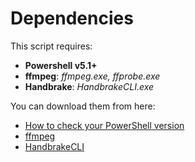 # **Dependencies**

This script requires:
- **Powershell v5.1+**
- **ffmpeg**: *ffmpeg.exe, ffprobe.exe*
- **Handbrake**: *HandbrakeCLI.exe* 

You can download them from here:
- [How to check your PowerShell version](https://blogs.technet.microsoft.com/heyscriptingguy/2014/10/13/powertip-check-version-of-powershell/)
- [ffmpeg](https://ffmpeg.org/download.html)
- [HandbrakeCLI](https://handbrake.fr/downloads2.php)
